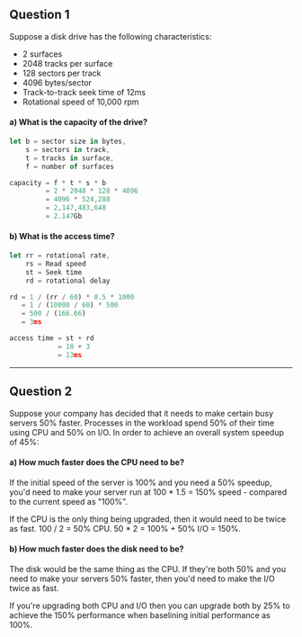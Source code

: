 ## Question 1

Suppose a disk drive has the following characteristics:

- 2 surfaces
- 2048 tracks per surface
- 128 sectors per track
- 4096 bytes/sector
- Track-to-track seek time of 12ms
- Rotational speed of 10,000 rpm

#### a) What is the capacity of the drive?
```js
let b = sector size in bytes,
    s = sectors in track,
    t = tracks in surface,
    f = number of surfaces

capacity = f * t * s * b
         = 2 * 2048 * 128 * 4096
         = 4096 * 524,288
         = 2,147,483,648
         = 2.147Gb
```

#### b) What is the access time?
```js
let rr = rotational rate,
    rs = Read speed
    st = Seek time
    rd = rotational delay

rd = 1 / (rr / 60) * 0.5 * 1000
   = 1 / (10000 / 60) * 500
   = 500 / (166.66)
   = 3ms

access time = st + rd
            = 10 + 3
            = 13ms
```

---

## Question 2
Suppose your company has decided that it needs to make certain busy servers 50% faster. Processes in the workload spend 50% of their time using CPU and 50% on I/O. In order to achieve an overall system speedup of 45%:

#### a) How much faster does the CPU need to be?

If the initial speed of the server is 100% and you need a 50% speedup, you'd need to make your server run at 100 * 1.5 = 150% speed - compared to the current speed as "100%".

If the CPU is the only thing being upgraded, then it would need to be twice as fast. 100 / 2 = 50% CPU. 50 * 2 = 100% + 50% I/O = 150%.

#### b) How much faster does the disk need to be?

The disk would be the same thing as the CPU. If they're both 50% and you need to make your servers 50% faster, then you'd need to make the I/O twice as fast.

If you're upgrading both CPU and I/O then you can upgrade both by 25% to achieve the 150% performance when baselining initial performance as 100%.

